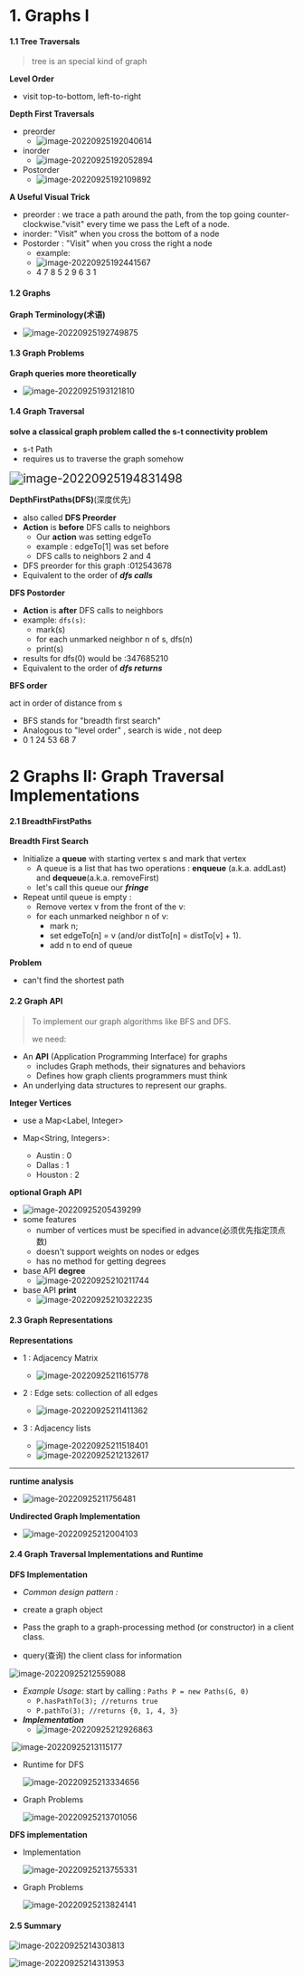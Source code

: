 # 1. Graphs I

#### 1.1 Tree Traversals

> tree is an special kind of graph

**Level Order**

+ visit top-to-bottom, left-to-right

**Depth First Traversals**

+ preorder
  + ![image-20220925192040614](C:\Users\xiguaa\AppData\Roaming\Typora\typora-user-images\image-20220925192040614.png)
+ inorder
  + ![image-20220925192052894](C:\Users\xiguaa\AppData\Roaming\Typora\typora-user-images\image-20220925192052894.png)
+ Postorder
  + ![image-20220925192109892](C:\Users\xiguaa\AppData\Roaming\Typora\typora-user-images\image-20220925192109892.png)

**A Useful Visual Trick**

+ preorder : we trace a path around the path, from the top going counter-clockwise."visit" every time we pass the Left of a node.
+ inorder: "Visit" when you cross the bottom of a node
+ Postorder : "Visit" when you cross the right a node
  + example:
  + ![image-20220925192441567](C:\Users\xiguaa\AppData\Roaming\Typora\typora-user-images\image-20220925192441567.png)
  + 4 7 8 5 2 9 6 3 1



#### 1.2 Graphs

**Graph Terminology(术语)**

+ ![image-20220925192749875](C:\Users\xiguaa\AppData\Roaming\Typora\typora-user-images\image-20220925192749875.png)

  



#### 1.3 Graph Problems

**Graph queries more theoretically**

+ ![image-20220925193121810](C:\Users\xiguaa\AppData\Roaming\Typora\typora-user-images\image-20220925193121810.png)



#### 1.4 **Graph Traversal**



**solve a classical graph problem called the s-t connectivity problem**

+ s-t Path
+ requires us to traverse the graph somehow

<img src="C:\Users\xiguaa\AppData\Roaming\Typora\typora-user-images\image-20220925194831498.png" alt="image-20220925194831498" style="zoom:150%;" />





**DepthFirstPaths(DFS)**(深度优先)

+ also called **DFS Preorder**
+ **Action** is **before** DFS calls to neighbors
  + Our **action** was setting edgeTo
  + example : edgeTo[1] was set before
  + DFS calls to neighbors 2 and 4
+ DFS preorder for this graph :012543678
+ Equivalent to the order of ***dfs calls***



**DFS Postorder**

+ **Action** is **after** DFS calls to neighbors
+ example: `dfs(s)`:
  + mark(s)
  + for each unmarked neighbor n of s, dfs(n)
  + print(s)
+ results for dfs(0) would be :347685210
+ Equivalent to the order of ***dfs returns***



**BFS order**

act in order of distance from s

+ BFS stands for "breadth first search"
+ Analogous to "level order" , search is wide , not deep
+ 0 1 24 53 68 7







# 2 Graphs II: Graph Traversal Implementations

#### 2.1 BreadthFirstPaths

**Breadth First Search**

+ Initialize a **queue** with starting vertex s and mark that vertex
  + A queue is a list that has two operations : **enqueue** (a.k.a. addLast) and **dequeue**(a.k.a. removeFirst)
  + let's call this queue our ***fringe***
+ Repeat until queue is empty :
  + Remove vertex v from the front of the v:
  + for each unmarked neighbor n of v:
    + mark n;
    + set edgeTo[n]  =  v (and/or distTo[n] = distTo[v] + 1).
    + add n to end of queue



**Problem**

+ can't find the shortest path



#### 2.2 Graph API

> To implement our graph algorithms like BFS and DFS.
>
> we need:

+ An **API** (Application Programming Interface) for graphs
  + includes Graph methods, their signatures and behaviors
  + Defines how graph clients programmers must think
+ An underlying data structures to represent our graphs.



**Integer Vertices**

+ use  a Map<Label, Integer>

+ Map<String, Integers>:
  + Austin : 0
  + Dallas : 1
  + Houston : 2



**optional Graph API**

+ ![image-20220925205439299](C:\Users\xiguaa\AppData\Roaming\Typora\typora-user-images\image-20220925205439299.png)
+ some features
  + number of vertices must be specified in advance(必须优先指定顶点数)
  + doesn't support weights on nodes or edges
  + has no method for getting degrees
+ base API **degree**
  + ![image-20220925210211744](C:\Users\xiguaa\AppData\Roaming\Typora\typora-user-images\image-20220925210211744.png)
+ base API **print**
  + ![image-20220925210322235](C:\Users\xiguaa\AppData\Roaming\Typora\typora-user-images\image-20220925210322235.png)

 #### 2.3 Graph Representations

**Representations**

+ 1 : Adjacency Matrix
  + ![image-20220925211615778](C:\Users\xiguaa\AppData\Roaming\Typora\typora-user-images\image-20220925211615778.png)

+ 2 : Edge sets: collection of all edges
  + ![image-20220925211411362](C:\Users\xiguaa\AppData\Roaming\Typora\typora-user-images\image-20220925211411362.png)
+ 3 : Adjacency lists
  + ![image-20220925211518401](C:\Users\xiguaa\AppData\Roaming\Typora\typora-user-images\image-20220925211518401.png)
  + ![image-20220925212132617](C:\Users\xiguaa\AppData\Roaming\Typora\typora-user-images\image-20220925212132617.png)

----

**runtime analysis**

+ ![image-20220925211756481](C:\Users\xiguaa\AppData\Roaming\Typora\typora-user-images\image-20220925211756481.png)

**Undirected Graph Implementation**

+ ![image-20220925212004103](C:\Users\xiguaa\AppData\Roaming\Typora\typora-user-images\image-20220925212004103.png)

  



#### 2.4 **Graph Traversal Implementations and Runtime**

**DFS Implementation**

+ *Common design pattern :*
+ create a graph object
  
+ Pass the graph to a graph-processing method (or constructor) in a client class.
  
+ query(查询) the client class for information

![image-20220925212559088](C:\Users\xiguaa\AppData\Roaming\Typora\typora-user-images\image-20220925212559088.png)

+ *Example Usage:*
  start by calling : `Paths P = new Paths(G, 0)`
  + `P.hasPathTo(3); //returns true`
  + `P.pathTo(3); //returns {0, 1, 4, 3}`
+ ***Implementation***
  + ![image-20220925212926863](C:\Users\xiguaa\AppData\Roaming\Typora\typora-user-images\image-20220925212926863.png)

​				![image-20220925213115177](C:\Users\xiguaa\AppData\Roaming\Typora\typora-user-images\image-20220925213115177.png)

+ Runtime for DFS

  ![image-20220925213334656](C:\Users\xiguaa\AppData\Roaming\Typora\typora-user-images\image-20220925213334656.png)

+ Graph Problems

  ![image-20220925213701056](C:\Users\xiguaa\AppData\Roaming\Typora\typora-user-images\image-20220925213701056.png)



**DFS implementation**

+ Implementation

  ![image-20220925213755331](C:\Users\xiguaa\AppData\Roaming\Typora\typora-user-images\image-20220925213755331.png)

+ Graph Problems

  ![image-20220925213824141](C:\Users\xiguaa\AppData\Roaming\Typora\typora-user-images\image-20220925213824141.png)

  

#### 2.5 Summary

![image-20220925214303813](C:\Users\xiguaa\AppData\Roaming\Typora\typora-user-images\image-20220925214303813.png)

![image-20220925214313953](C:\Users\xiguaa\AppData\Roaming\Typora\typora-user-images\image-20220925214313953.png)

